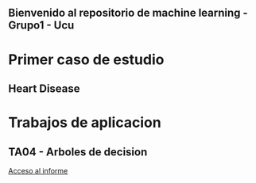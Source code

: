 ## Bienvenido al repositorio de machine learning - Grupo1 - Ucu

# Primer caso de estudio

## Heart Disease





# Trabajos de aplicacion

## TA04 - Arboles de decision 

[Acceso al informe](UT4_Arboles_Decision/eReader.md)
